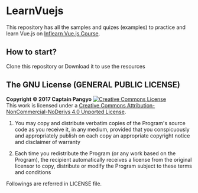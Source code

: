 # LearnVuejs
This repository has all the samples and quizes (examples) to practice and learn Vue.js on [Inflearn Vue.js Course](https://www.inflearn.com/course/vue-pwa-vue-js-%EA%B8%B0%EB%B3%B8/).

## How to start?
Clone this repository or Download it to use the resources

## The GNU License (GENERAL PUBLIC LICENSE)
**Copyright © 2017 Captain Pangyo**
<a rel="license" href="http://creativecommons.org/licenses/by-nc-nd/4.0/"><img alt="Creative Commons License" style="border-width:0" src="https://i.creativecommons.org/l/by-nc-nd/4.0/88x31.png" /></a><br />This work is licensed under a <a rel="license" href="http://creativecommons.org/licenses/by-nc-nd/4.0/">Creative Commons Attribution-NonCommercial-NoDerivs 4.0 Unported License</a>.

1. You may copy and distribute verbatim copies of the Program's
source code as you receive it, in any medium, provided that you
conspicuously and appropriately publish on each copy an appropriate
copyright notice and disclaimer of warranty

2. Each time you redistribute the Program (or any work based on the
Program), the recipient automatically receives a license from the
original licensor to copy, distribute or modify the Program subject to
these terms and conditions

Followings are referred in LICENSE file.
